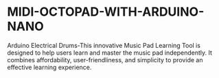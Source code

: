 # MIDI-OCTOPAD-WITH-ARDUINO-NANO
Arduino Electrical Drums-This innovative Music Pad Learning Tool is designed to help users learn and master the music pad independently. It combines affordability, user-friendliness, and simplicity to provide an effective learning experience.
